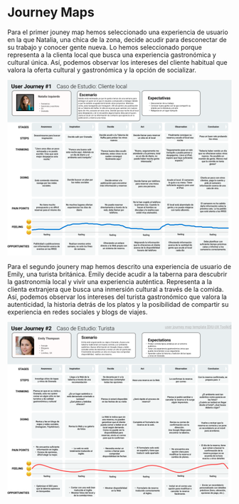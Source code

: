 # Journey Maps

Para el primer jouney map hemos seleccionado una experiencia de usuario en la que Natalia, una chica de la zona, decide acudir para desconectar de su trabajo y conocer gente nueva. Lo hemos seleccionado porque representa a la clienta local que busca una experiencia gastronómica y cultural única. Así, podemos observar los intereses del cliente habitual que valora la oferta cultural y gastronómica y la opción de socializar.  

![JouneyMapPersona1](./User_Journey_Map_1.png)  

Para el segundo jounery map hemos descrito una experiencia de usuario de Emily, una turista británica. Emily decide acudir a la taberna para descubrir la gastronomía local y vivir una experiencia auténtica. Representa a la clienta extranjera que busca una inmersión cultural a través de la comida. Así, podemos observar los intereses del turista gastronómico que valora la autenticidad, la historia detrás de los platos y la posibilidad de compartir su experiencia en redes sociales y blogs de viajes.

![JouneyMapPersona2](./User_Journey_Map_2.png)  
